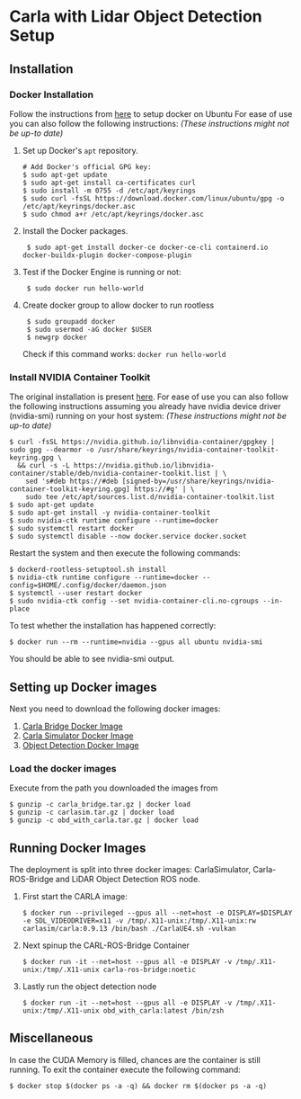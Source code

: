 
# Carla with Lidar Object Detection Setup
## Installation
### Docker Installation
Follow the instructions from [here](https://docs.docker.com/engine/install/ubuntu/) to setup docker on Ubuntu
For ease of use you can also follow the following instructions:
*(These instructions might not be up-to date)*

 1. Set up Docker's `apt` repository.

        # Add Docker's official GPG key:
        $ sudo apt-get update
        $ sudo apt-get install ca-certificates curl
        $ sudo install -m 0755 -d /etc/apt/keyrings
        $ sudo curl -fsSL https://download.docker.com/linux/ubuntu/gpg -o /etc/apt/keyrings/docker.asc
        $ sudo chmod a+r /etc/apt/keyrings/docker.asc
3. Install the Docker packages.

	    $ sudo apt-get install docker-ce docker-ce-cli containerd.io docker-buildx-plugin docker-compose-plugin

5. Test if the Docker Engine is running or not:

	    $ sudo docker run hello-world

6. Create docker group to allow docker to run rootless

	    $ sudo groupadd docker
	    $ sudo usermod -aG docker $USER
	    $ newgrp docker
    Check if this command works: `docker run hello-world`

### Install NVIDIA Container Toolkit
The original installation is present [here](https://docs.nvidia.com/datacenter/cloud-native/container-toolkit/latest/install-guide.html).
For ease of use you can also follow the following instructions assuming you already have nvidia device driver (nvidia-smi) running on your host system:
*(These instructions might not be up-to date)*

    $ curl -fsSL https://nvidia.github.io/libnvidia-container/gpgkey | sudo gpg --dearmor -o /usr/share/keyrings/nvidia-container-toolkit-keyring.gpg \
      && curl -s -L https://nvidia.github.io/libnvidia-container/stable/deb/nvidia-container-toolkit.list | \
        sed 's#deb https://#deb [signed-by=/usr/share/keyrings/nvidia-container-toolkit-keyring.gpg] https://#g' | \
        sudo tee /etc/apt/sources.list.d/nvidia-container-toolkit.list
    $ sudo apt-get update
    $ sudo apt-get install -y nvidia-container-toolkit
    $ sudo nvidia-ctk runtime configure --runtime=docker
    $ sudo systemctl restart docker
    $ sudo systemctl disable --now docker.service docker.socket

  Restart the system and then execute the following commands:

    $ dockerd-rootless-setuptool.sh install
    $ nvidia-ctk runtime configure --runtime=docker --config=$HOME/.config/docker/daemon.json
    $ systemctl --user restart docker
    $ sudo nvidia-ctk config --set nvidia-container-cli.no-cgroups --in-place

   To test whether the installation has happened correctly:


    $ docker run --rm --runtime=nvidia --gpus all ubuntu nvidia-smi

You should be able to see nvidia-smi output.

## Setting up Docker images
Next you need to download the following docker images:
1. [Carla Bridge Docker Image](https://indianinstituteofscience-my.sharepoint.com/:u:/g/personal/sakshams_iisc_ac_in/EXv9gvfi7g9JlCzZtsSxzDoBIcqoEJFlbwpRWX98KSG1EQ?e=i9nwW7)
2. [Carla Simulator Docker Image](https://indianinstituteofscience-my.sharepoint.com/:u:/g/personal/sakshams_iisc_ac_in/EbtdaeUgAkRElFjU6_SA2bMBfWXa7rylLttXlnY33efMwQ?e=b5uGRF)
3. [Object Detection Docker Image](https://indianinstituteofscience-my.sharepoint.com/:u:/g/personal/sakshams_iisc_ac_in/Eb2Ri5x2JSxOh8uswh7T9r0ByIDq_OJUtFltRj7R3EviTg?e=BfJ3yJ)

### Load the docker images
Execute from the path you downloaded the images from

    $ gunzip -c carla_bridge.tar.gz | docker load
    $ gunzip -c carlasim.tar.gz | docker load
    $ gunzip -c obd_with_carla.tar.gz | docker load

## Running Docker Images

The deployment is split into three docker images: CarlaSimulator, Carla-ROS-Bridge and LiDAR Object Detection ROS node.

1. First start the CARLA image:

	   $ docker run --privileged --gpus all --net=host -e DISPLAY=$DISPLAY -e SDL_VIDEODRIVER=x11 -v /tmp/.X11-unix:/tmp/.X11-unix:rw carlasim/carla:0.9.13 /bin/bash ./CarlaUE4.sh -vulkan
2. Next spinup the CARL-ROS-Bridge Container

       $ docker run -it --net=host --gpus all -e DISPLAY -v /tmp/.X11-unix:/tmp/.X11-unix carla-ros-bridge:noetic
3. Lastly run the object detection node

       $ docker run -it --net=host --gpus all -e DISPLAY -v /tmp/.X11-unix:/tmp/.X11-unix obd_with_carla:latest /bin/zsh

## Miscellaneous

In case the CUDA Memory is filled, chances are the container is still running. To exit the container execute the following command:

    $ docker stop $(docker ps -a -q) && docker rm $(docker ps -a -q)
